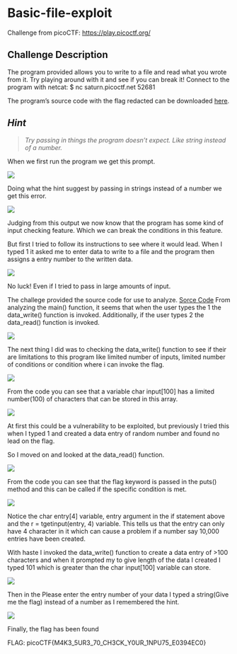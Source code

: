 
# Basic-file-exploit

Challenge from picoCTF: https://play.picoctf.org/

## Challenge Description

The program provided allows you to write to a file and read what you wrote from it. Try playing around with it and see if you can break it!
Connect to the program with netcat: $ nc saturn.picoctf.net 52681

The program’s source code with the flag redacted can be downloaded [here]([https://artifacts.picoctf.net/c/543/program-redacted.c](https://artifacts.picoctf.net/c/543/program-redacted.c)).

## *Hint*
> *Try passing in things the program doesn’t expect. Like string instead of a number.*

When we first run the program we get this prompt.

![](https://cdn-images-1.medium.com/max/2000/1*1jCNqpecRNoS-_0XOrLmmA.png)

Doing what the hint suggest by passing in strings instead of a number we get this error.

![](https://cdn-images-1.medium.com/max/2000/1*5xvfcTME9z4bVprsvS-2xQ.png)

Judging from this output we now know that the program has some kind of input checking feature. Which we can break the conditions in this feature.

But first I tried to follow its instructions to see where it would lead.
When I typed 1 it asked me to enter data to write to a file and the program then assigns a entry number to the written data.

![](https://cdn-images-1.medium.com/max/2000/1*EDqVW-j9XfZL8CzylSmU_g.png)

No luck! Even if I tried to pass in large amounts of input.

The challege provided the source code for use to analyze. [Sorce Code](https://artifacts.picoctf.net/c/543/program-redacted.c)
From analyzing the main() function, it seems that when the user types the 1 the data_write() function is invoked. Additionally, if the user types 2 the data_read() function is invoked.

![](https://cdn-images-1.medium.com/max/2000/1*mdTJFX9GOMVBTNH4SzWdug.png)

The next thing I did was to checking the data_write() function to see if their are limitations to this program like limited number of inputs, limited number of conditions or condition where i can invoke the flag.

![](https://cdn-images-1.medium.com/max/2000/1*0slJWt9h7NIxzKQjo8K8IA.png)

From the code you can see that a variable char input[100] has a limited number(100) of characters that can be stored in this array.

![](https://cdn-images-1.medium.com/max/2000/1*b3b0YPMAx9J20at1FvpGBQ.png)

At first this could be a vulnerability to be exploited, but previously I tried this when I typed 1 and created a data entry of random number and found no lead on the flag.

So I moved on and looked at the data_read() function.

![](https://cdn-images-1.medium.com/max/2000/1*RrdbNTWeQ7LWEHg-Cc4HyA.png)

From the code you can see that the flag keyword is passed in the puts() method and this can be called if the specific condition is met.

![](https://cdn-images-1.medium.com/max/2000/1*uwHW9oLaZO0XgTu8Mg593Q.png)

Notice the char entry[4] variable, entry argument in the if statement above and the r = tgetinput(entry, 4) variable. This tells us that the entry can only have 4 character in it which can cause a problem if a number say 10,000 entries have been created.

With haste I invoked the data_write() function to create a data entry of >100 characters and when it prompted my to give length of the data I created I typed 101 which is greater than the char input[100] variable can store.

![](https://cdn-images-1.medium.com/max/2000/1*SguS7F_mXz3HuZO2Z6KCig.png)

Then in the Please enter the entry number of your data I typed a string(Give me the flag) instead of a number as I remembered the hint.

![](https://cdn-images-1.medium.com/max/2000/1*5eu4XZqA8XhJJ_N2GmRFFA.png)

Finally, the flag has been found

FLAG: picoCTF{M4K3_5UR3_70_CH3CK_Y0UR_1NPU75_E0394EC0}
